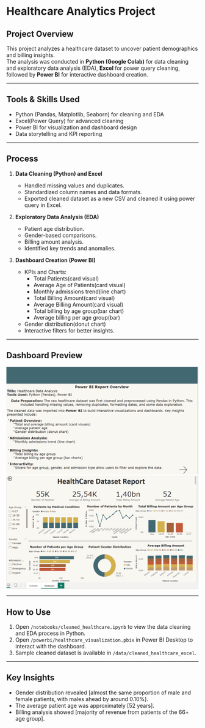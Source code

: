 # Healthcare Analytics Project

## Project Overview
This project analyzes a healthcare dataset to uncover patient demographics and billing insights.  
The analysis was conducted in **Python (Google Colab)** for data cleaning and exploratory data analysis (EDA), **Excel** for power query cleaning, followed by **Power BI** for interactive dashboard creation.

---

## Tools & Skills Used
- Python (Pandas, Matplotlib, Seaborn) for cleaning and EDA
- Excel(Power Query) for advanced cleaning
- Power BI for visualization and dashboard design
- Data storytelling and KPI reporting

---

## Process
1. **Data Cleaning (Python) and Excel**
   - Handled missing values and duplicates.
   - Standardized column names and data formats.
   - Exported cleaned dataset as a new CSV and cleaned it using power query in Excel.

2. **Exploratory Data Analysis (EDA)**
   - Patient age distribution.
   - Gender-based comparisons.
   - Billing amount analysis.
   - Identified key trends and anomalies.

3. **Dashboard Creation (Power BI)**
   - KPIs and Charts:
     - Total Patients(card visual)
     - Average Age of Patients(card visual)
     - Monthly admissions trend(line chart)
     - Total Billing Amount(card visual)
     - Average Billing Amount(card visual)
     - Total billing by age group(bar chart)
     - Average billing per age group(bar)
   - Gender distribution(donut chart)
   - Interactive filters for better insights.

---

## Dashboard Preview
![Dashboard Screenshot](images/healthcare_overview.png)
![Dashboard Screenshot](images/healthcare_rep.png)

---

## How to Use
1. Open `/notebooks/cleaned_healthcare.ipynb` to view the data cleaning and EDA process in Python.  
2. Open `/powerbi/healthcare_visualization.pbix` in Power BI Desktop to interact with the dashboard.  
3. Sample cleaned dataset is available in `/data/cleaned_healthcare_excel`.

---

## Key Insights
- Gender distribution revealed [almost the same proportion of male and female patients, with males ahead by around 0.10%].  
- The average patient age was approximately [52 years].  
- Billing analysis showed [majority of revenue from patients of the 66+ age group].  

